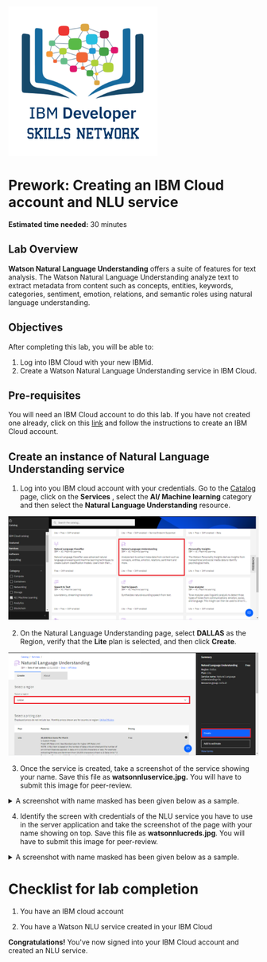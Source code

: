 <img src="images/IDSNlogo.png" width = "300">

# Prework: Creating an IBM Cloud account and NLU service

**Estimated time needed:** 30 minutes

## Lab Overview

**Watson Natural Language Understanding** offers a suite of features for text analysis. The Watson Natural Language Understanding analyze text to extract metadata from content such as concepts, entities, keywords, categories, sentiment, emotion, relations, and semantic roles using natural language understanding.

## Objectives

After completing this lab, you will be able to:

1. Log into IBM Cloud with your new IBMid.
2. Create a Watson Natural Language Understanding service in IBM Cloud.
 
## Pre-requisites
You will need an IBM Cloud account to do this lab. If you have not created one already, click on this [link](https://cf-courses-data.s3.us.cloud-object-storage.appdomain.cloud/IBM-CC0100EN-SkillsNetwork/labs/IBMCloud_accountCreation/CreateIBMCloudAccount.md.html) and follow the instructions to create an IBM Cloud account.

## Create an instance of Natural Language Understanding service

1. Log into you IBM cloud account with your credentials. Go to the [Catalog](https://cloud.ibm.com/catalog) page, click on the **Services** , select the **AI/ Machine learning** category and then select the **Natural Language Understanding** resource.

![](./images/9.png)
 
2. On the Natural Language Understanding page, select **DALLAS** as the Region, verify that the **Lite** plan is selected, and then click **Create**.

![](./images/10.png)

3. Once the service is created, take a screenshot of the service showing your name. Save this file as **watsonnluservice.jpg.** You will have to submit this image for peer-review.

<details>
<summary>A screenshot with name masked has been given below as a sample. </summary>
<img src="images/screenshot-NLUService.png"/>
</details>

4. Identify the screen with credentials of the NLU service you have to use in the server application and take the screenshot of the page with your name showing on top. Save this file as **watsonnlucreds.jpg**. You will have to submit this image for peer-review.

<details>
<summary>A screenshot with name masked has been given below as a sample. </summary>
<img src="images/screenshot-NLUCreds.png"/>
</details>

# Checklist for lab completion

1. You have an IBM cloud account

2. You have a Watson NLU service created in your IBM Cloud

**Congratulations!** You've now signed into your IBM Cloud account and created an NLU service.
